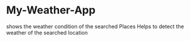 # My-Weather-App
shows the weather condition of the searched Places
Helps to detect the weather of the searched location
